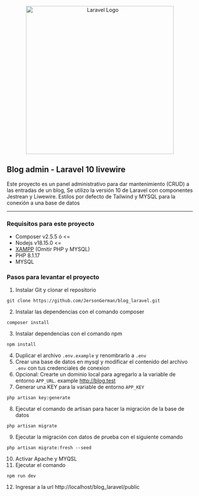 <p align="center"><a href="https://laravel.com" target="_blank"><img src="https://raw.githubusercontent.com/laravel/art/master/logo-lockup/5%20SVG/2%20CMYK/1%20Full%20Color/laravel-logolockup-cmyk-red.svg" width="400" alt="Laravel Logo"></a></p>



## Blog admin - Laravel 10 livewire
Este proyecto es un panel administrativo para dar mantenimiento (CRUD) a las entradas de un blog, 
Se utilizo la versión 10 de Laravel con componentes Jestrean y Liwewire. Estilos por defecto de Tailwind y MYSQL para la conexión a una base de datos
<hr>

### Requisitos para este proyecto
* Composer v2.5.5 ó <=
* Nodejs v18.15.0 <=
* [XAMPP](https://sourceforge.net/projects/xampp/files/XAMPP%20Windows/8.1.17/xampp-windows-x64-8.1.17-0-VS16-installer.exe) (Omitir PHP y MYSQL)
* PHP 8.1.17
* MYSQL

### Pasos para levantar el proyecto
1. Instalar Git y clonar el repositorio
```
git clone https://github.com/JersonGerman/blog_laravel.git
```
2. Instalar las dependencias con el comando composer
```
composer install
```
3. Instalar dependencias con el comando npm
```
npm install
```
4. Duplicar el archivo `.env.example` y renombrarlo a `.env`
5. Crear una base de datos en mysql y modificar el contenido del archivo `.env` con tus credenciales de conexion
6. Opcional: Crearte un dominio local para agregarlo a la variable de entorno `APP_URL`. example http://blog.test
7. Generar una KEY para la variable de entorno `APP_KEY`
```
php artisan key:generate
```
8. Ejecutar el comando de artisan para hacer la migración de la base de datos
```
php artisan migrate
```
9. Ejecutar la migración con datos de prueba con el siguiente comando
```
php artisan migrate:fresh --seed
```
10. Activar Apache y MYQSL
11. Ejecutar el comando
```
npm run dev
```
12. Ingresar a la url http://localhost/blog_laravel/public